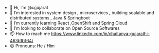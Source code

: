 - 👋 Hi, I’m @cgujarat
- 👀 I’m interested in system design , microservices , building scalable and distributed systems , Java & Springboot 
- 🌱 I’m currently learning React ,OpenShift and Spring Cloud  
- 💞️ I’m looking to collaborate on Open Source Softwares 
- 📫 How to reach me https://www.linkedin.com/in/chaitanya-gujarathi-463b1b164/
- 😄 Pronouns: He / Him

<!---
cgujarat/cgujarat is a ✨ special ✨ repository because its `README.md` (this file) appears on your GitHub profile.
You can click the Preview link to take a look at your changes.
--->
